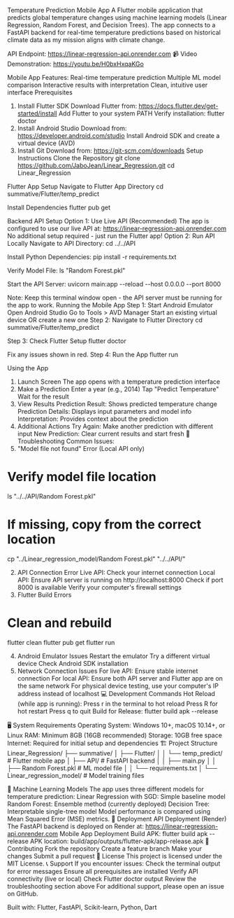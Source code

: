Temperature Prediction Mobile App
A Flutter mobile application that predicts global temperature changes using machine learning models (Linear Regression, Random Forest, and Decision Trees). The app connects to a FastAPI backend for real-time temperature predictions based on historical climate data as my mission aligns with climate change.

API Endpoint: https://linear-regression-api.onrender.com
📹 Video Demonstration: https://youtu.be/H0bxHxqaKGo

Mobile App Features:
Real-time temperature prediction
Multiple ML model comparison
Interactive results with interpretation
Clean, intuitive user interface
 Prerequisites
1. Install Flutter SDK
Download Flutter from: https://docs.flutter.dev/get-started/install
Add Flutter to your system PATH
Verify installation: flutter doctor
2. Install Android Studio
Download from: https://developer.android.com/studio
Install Android SDK and create a virtual device (AVD)
3. Install Git
Download from: https://git-scm.com/downloads
 Setup Instructions
Clone the Repository
git clone https://github.com/JaboJean/Linear_Regression.git
cd Linear_Regression

Flutter App Setup
Navigate to Flutter App Directory
cd summative/Flutter/temp_predict

Install Dependencies
flutter pub get

Backend API Setup
Option 1: Use Live API (Recommended)
The app is configured to use our live API at: https://linear-regression-api.onrender.com
No additional setup required - just run the Flutter app!
Option 2: Run API Locally
Navigate to API Directory:
cd ../../API

Install Python Dependencies:
pip install -r requirements.txt

Verify Model File:
ls "Random Forest.pkl"

Start the API Server:
uvicorn main:app --reload --host 0.0.0.0 --port 8000

Note: Keep this terminal window open - the API server must be running for the app to work.
 Running the Mobile App
Step 1: Start Android Emulator
Open Android Studio
Go to Tools > AVD Manager
Start an existing virtual device OR create a new one
Step 2: Navigate to Flutter Directory
cd summative/Flutter/temp_predict

Step 3: Check Flutter Setup
flutter doctor

Fix any issues shown in red.
Step 4: Run the App
flutter run

Using the App
1. Launch Screen
The app opens with a temperature prediction interface
2. Make a Prediction
Enter a year (e.g., 2014)
Tap "Predict Temperature"
Wait for the result
3. View Results
Prediction Result: Shows predicted temperature change
Prediction Details: Displays input parameters and model info
Interpretation: Provides context about the prediction
4. Additional Actions
Try Again: Make another prediction with different input
New Prediction: Clear current results and start fresh
🔧 Troubleshooting
Common Issues:
1. "Model file not found" Error (Local API only)
# Verify model file location
ls "../../API/Random Forest.pkl"


# If missing, copy from the correct location
cp "../Linear_regression_model/Random Forest.pkl" "../../API/"

2. API Connection Error
Live API: Check your internet connection
Local API: Ensure API server is running on http://localhost:8000
Check if port 8000 is available
Verify your computer's firewall settings
3. Flutter Build Errors
# Clean and rebuild
flutter clean
flutter pub get
flutter run

4. Android Emulator Issues
Restart the emulator
Try a different virtual device
Check Android SDK installation
5. Network Connection Issues
For live API: Ensure stable internet connection
For local API: Ensure both API server and Flutter app are on the same network
For physical device testing, use your computer's IP address instead of localhost
💻 Development Commands
Hot Reload (while app is running):
Press r in the terminal to hot reload
Press R for hot restart
Press q to quit
Build for Release:
flutter build apk --release

🖥️ System Requirements
Operating System: Windows 10+, macOS 10.14+, or Linux
RAM: Minimum 8GB (16GB recommended)
Storage: 10GB free space
Internet: Required for initial setup and dependencies
🏗️ Project Structure
Linear_Regression/
├── summative/
│   ├── Flutter/
│   │   └── temp_predict/          # Flutter mobile app
│   ├── API/                       # FastAPI backend
│   │   ├── main.py
│   │   ├── Random Forest.pkl      # ML model file
│   │   └── requirements.txt
│   └── Linear_regression_model/   # Model training files

🤖 Machine Learning Models
The app uses three different models for temperature prediction:
Linear Regression with SGD: Simple baseline model
Random Forest: Ensemble method (currently deployed)
Decision Tree: Interpretable single-tree model
Model performance is compared using Mean Squared Error (MSE) metrics.
🚀 Deployment
API Deployment (Render)
The FastAPI backend is deployed on Render at: https://linear-regression-api.onrender.com
Mobile App Deployment
Build APK: flutter build apk --release
APK location: build/app/outputs/flutter-apk/app-release.apk
🤝 Contributing
Fork the repository
Create a feature branch
Make your changes
Submit a pull request
📄 License
This project is licensed under the MIT License.
📞 Support
If you encounter issues:
Check the terminal output for error messages
Ensure all prerequisites are installed
Verify API connectivity (live or local)
Check Flutter doctor output
Review the troubleshooting section above
For additional support, please open an issue on GitHub.

Built with: Flutter, FastAPI, Scikit-learn, Python, Dart
